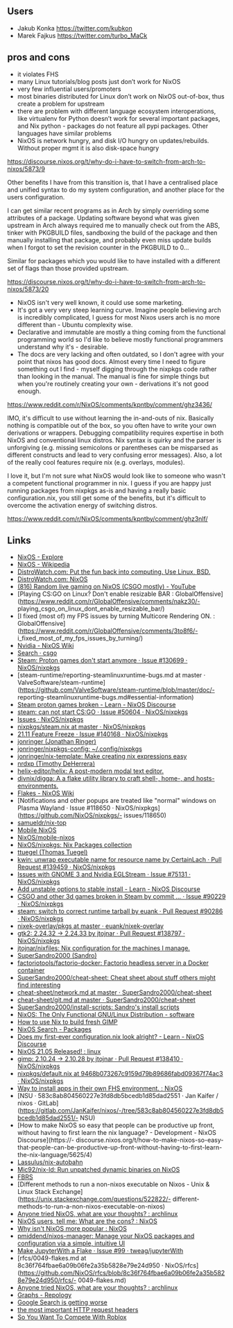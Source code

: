 ## Users

- Jakub Konka https://twitter.com/kubkon
- Marek Fajkus https://twitter.com/turbo_MaCk

## pros and cons

- it violates FHS
- many Linux tutorials/blog posts just don’t work for NixOS
- very few influential users/promoters
- most binaries distributed for Linux don’t work on NixOS out-of-box, thus create a problem for upstream
- there are problem with different language ecosystem interoperations, like virtualenv for Python doesn’t work for several important packages, and Nix python - packages do not feature all pypi packages. Other languages have similar problems
- NixOS is network hungry, and disk I/O hungry on updates/rebuilds. Without proper mgmt it is also disk-space hungry

https://discourse.nixos.org/t/why-do-i-have-to-switch-from-arch-to-nixos/5873/9

Other benefits I have from this transition is, that I have a centralised place and unified syntax to do my system configuration, and another place for the users configuration.

I can get similar recent programs as in Arch by simply overriding some attributes of a package. Updating software beyond what was given upstream in Arch always required me to manually check out from the ABS, tinker with PKGBUILD files, sandboxing the build of the package and then manually installing that package, and probably even miss update builds when I forgot to set the revision counter in the PKGBUILD to 0…

Similar for packages which you would like to have installed with a different set of flags than those provided upstream.

https://discourse.nixos.org/t/why-do-i-have-to-switch-from-arch-to-nixos/5873/20

- NixOS isn't very well known, it could use some marketing.
- It's got a very very steep learning curve. Imagine people believing arch is incredibly complicated, I guess for most Nixos users arch is no more different than - Ubuntu complexity wise.
- Declarative and immutable are mostly a thing coming from the functional programming world so I'd like to believe mostly functional programmers understand why it's - desirable.
- The docs are very lacking and often outdated, so I don't agree with your point that nixos has good docs. Almost every time I need to figure something out I find - myself digging through the nixpkgs code rather than looking in the manual. The manual is fine for simple things but when you're routinely creating your own - derivations it's not good enough.

https://www.reddit.com/r/NixOS/comments/kpntby/comment/ghz3436/

IMO, it's difficult to use without learning the in-and-outs of nix. Basically nothing is compatible out of the box, so you often have to write your own derivations or wrappers. Debugging compatibility requires expertise in both NixOS and conventional linux distros. Nix syntax is quirky and the parser is unforgiving (e.g. missing semicolons or parentheses can be misparsed as different constructs and lead to very confusing error messages). Also, a lot of the really cool features require nix (e.g. overlays, modules).

I love it, but I'm not sure what NixOS would look like to someone who wasn't a competent functional programmer in nix. I guess if you are happy just running packages from nixpkgs as-is and having a really basic configuration.nix, you still get some of the benefits, but it's difficult to overcome the activation energy of switching distros.

https://www.reddit.com/r/NixOS/comments/kpntby/comment/ghz3nlf/

## Links

- [NixOS - Explore](https://nixos.org/explore.html)
- [NixOS - Wikipedia](https://en.m.wikipedia.org/wiki/NixOS)
- [DistroWatch.com: Put the fun back into computing. Use Linux, BSD.](https://distrowatch.com/weekly.php?issue=20170515#nixos)
- [DistroWatch.com: NixOS](https://distrowatch.com/table.php?distribution=nixos)
- [(816) Random live gaming on NixOS (CSGO mostly) - YouTube](https://www.youtube.com/watch?v=mN2j70hSo4s)
- [Playing CS:GO on Linux? Don't enable resizable BAR : GlobalOffensive](https://www.reddit.com/r/GlobalOffensive/comments/nakz30/- playing_csgo_on_linux_dont_enable_resizable_bar/)
- [I fixed (most of) my FPS issues by turning Multicore Rendering ON. : GlobalOffensive](https://www.reddit.com/r/GlobalOffensive/comments/3to8f6/- i_fixed_most_of_my_fps_issues_by_turning/)
- [Nvidia - NixOS Wiki](https://nixos.wiki/wiki/Nvidia)
- [Search · csgo](https://github.com/NixOS/nixpkgs/search?q=csgo&type=issues)
- [Steam: Proton games don't start anymore · Issue #130699 · NixOS/nixpkgs](https://github.com/NixOS/nixpkgs/issues/130699)
- [steam-runtime/reporting-steamlinuxruntime-bugs.md at master · ValveSoftware/steam-runtime](https://github.com/ValveSoftware/steam-runtime/blob/master/doc/- reporting-steamlinuxruntime-bugs.md#essential-information)
- [Steam proton games broken - Learn - NixOS Discourse](https://discourse.nixos.org/t/steam-proton-games-broken/14167/8)
- [steam: can not start CS:GO · Issue #50604 · NixOS/nixpkgs](https://github.com/NixOS/nixpkgs/issues/50604)
- [Issues · NixOS/nixpkgs](https://github.com/NixOS/nixpkgs/labels/6.topic%3A%20steam)
- [nixpkgs/steam.nix at master · NixOS/nixpkgs](https://github.com/NixOS/nixpkgs/blob/master/pkgs/games/steam/steam.nix)
- [21.11 Feature Freeze · Issue #140168 · NixOS/nixpkgs](https://github.com/NixOS/nixpkgs/issues/140168)
- [jonringer (Jonathan Ringer)](https://github.com/jonringer)
- [jonringer/nixpkgs-config: ~/.config/nixpkgs](https://github.com/jonringer/nixpkgs-config)
- [jonringer/nix-template: Make creating nix expressions easy](https://github.com/jonringer/nix-template)
- [nrdxp (Timothy DeHerrera)](https://github.com/nrdxp)
- [helix-editor/helix: A post-modern modal text editor.](https://github.com/helix-editor/helix)
- [divnix/digga: A a flake utility library to craft shell-, home-, and hosts- environments.](https://github.com/divnix/digga)
- [Flakes - NixOS Wiki](https://nixos.wiki/wiki/Flakes)
- [Notifications and other popups are treated like &quot;normal&quot; windows on Plasma Wayland · Issue #118650 · NixOS/nixpkgs](https://github.com/NixOS/nixpkgs/- issues/118650)
- [samueldr/nix-top](https://github.com/samueldr/nix-top)
- [Mobile NixOS](https://mobile.nixos.org/)
- [NixOS/mobile-nixos](https://github.com/NixOS/mobile-nixos)
- [NixOS/nixpkgs: Nix Packages collection](https://github.com/NixOS/nixpkgs)
- [ttuegel (Thomas Tuegel)](https://github.com/ttuegel)
- [kwin: unwrap executable name for resource name by CertainLach · Pull Request #139459 · NixOS/nixpkgs](https://github.com/NixOS/nixpkgs/pull/139459)
- [Issues with GNOME 3 and Nvidia EGLStream · Issue #75131 · NixOS/nixpkgs](https://github.com/NixOS/nixpkgs/issues/75131)
- [Add unstable options to stable install - Learn - NixOS Discourse](https://discourse.nixos.org/t/add-unstable-options-to-stable-install/6482)
- [CSGO and other 3d games broken in Steam by commit ... · Issue #90229 · NixOS/nixpkgs](https://github.com/NixOS/nixpkgs/issues/90229)
- [steam: switch to correct runtime tarball by euank · Pull Request #90286 · NixOS/nixpkgs](https://github.com/NixOS/nixpkgs/pull/90286/files)
- [nixek-overlay/pkgs at master · euank/nixek-overlay](https://github.com/euank/nixek-overlay/tree/master/pkgs)
- [gtk2: 2.24.32 → 2.24.33 by jtojnar · Pull Request #138797 · NixOS/nixpkgs](https://github.com/NixOS/nixpkgs/pull/138797)
- [jtojnar/nixfiles: Nix configuration for the machines I manage.](https://github.com/jtojnar/nixfiles)
- [SuperSandro2000 (Sandro)](https://github.com/SuperSandro2000)
- [factoriotools/factorio-docker: Factorio headless server in a Docker container](https://github.com/factoriotools/factorio-docker/)
- [SuperSandro2000/cheat-sheet: Cheat sheet about stuff others might find interesting](https://github.com/SuperSandro2000/cheat-sheet)
- [cheat-sheet/network.md at master · SuperSandro2000/cheat-sheet](https://github.com/SuperSandro2000/cheat-sheet/blob/master/misc/network.md)
- [cheat-sheet/git.md at master · SuperSandro2000/cheat-sheet](https://github.com/SuperSandro2000/cheat-sheet/blob/master/misc/git.md)
- [SuperSandro2000/install-scripts: Sandro's install scripts](https://github.com/SuperSandro2000/install-scripts)
- [NixOS: The Only Functional GNU/Linux Distribution - software](https://doczz.net/doc/3672568/nixos--the-only-functional-gnu-linux-distribution)
- [How to use Nix to build fresh GIMP](https://gist.github.com/jtojnar/c14bc10ae6052b5a6fb19bfdac077a01)
- [NixOS Search - Packages](https://search.nixos.org/packages?channel=21.05&show=gimp&from=0&size=50&sort=relevance&type=packages&query=gimp)
- [Does my first-ever configuration.nix look alright? - Learn - NixOS Discourse](https://discourse.nixos.org/t/does-my-first-ever-configuration-nix-look-alright/5372)
- [NixOS 21.05 Released! : linux](https://www.reddit.com/r/linux/comments/nqgtpk/nixos_2105_released/)
- [gimp: 2.10.24 → 2.10.28 by jtojnar · Pull Request #138410 · NixOS/nixpkgs](https://github.com/NixOS/nixpkgs/pull/138410)
- [nixpkgs/default.nix at 9468b073267c9159d79b89686fabd09367f74ac3 · NixOS/nixpkgs](https://github.com/NixOS/nixpkgs/blob/9468b073267c9159d79b89686fabd09367f74ac3/pkgs/applications/graphics/gimp/default.nix)
- [Way to install apps in their own FHS environment. : NixOS](https://www.reddit.com/r/NixOS/comments/m31t0m/way_to_install_apps_in_their_own_fhs_environment/)
- [NSU · 583c8ab804560227e3fd8db5bcedb1d85dad2551 · Jan Kaifer / nixos · GitLab](https://gitlab.com/JanKaifer/nixos/-/tree/583c8ab804560227e3fd8db5bcedb1d85dad2551/- NSU)
- [How to make NixOS so easy that people can be productive up front, without having to first learn the nix language? - Development - NixOS Discourse](https://- discourse.nixos.org/t/how-to-make-nixos-so-easy-that-people-can-be-productive-up-front-without-having-to-first-learn-the-nix-language/5625/4)
- [Lassulus/nix-autobahn](https://github.com/lassulus/nix-autobahn)
- [Mic92/nix-ld: Run unpatched dynamic binaries on NixOS](https://github.com/Mic92/nix-ld)
- [FBRS](https://www.fbrs.io/cypress/)
- [Different methods to run a non-nixos executable on Nixos - Unix &amp; Linux Stack Exchange](https://unix.stackexchange.com/questions/522822/- different-methods-to-run-a-non-nixos-executable-on-nixos)
- [Anyone tried NixOS, what are your thoughts? : archlinux](https://www.reddit.com/r/archlinux/comments/b2jkrp/anyone_tried_nixos_what_are_your_thoughts/)
- [NixOS users, tell me: What are the cons? : NixOS](https://www.reddit.com/r/NixOS/comments/441ymh/nixos_users_tell_me_what_are_the_cons/)
- [Why isn't NixOS more popular : NixOS](https://www.reddit.com/r/NixOS/comments/kpntby/why_isnt_nixos_more_popular/)
- [pmiddend/nixos-manager: Manage your NixOS packages and configuration via a simple, intuitive UI](https://github.com/pmiddend/nixos-manager)
- [Make JupyterWith a Flake · Issue #99 · tweag/jupyterWith](https://github.com/tweag/jupyterWith/issues/99)
- [rfcs/0049-flakes.md at 8c36f764fbae6a09b06fe2a35b5828e79e24d950 · NixOS/rfcs](https://github.com/NixOS/rfcs/blob/8c36f764fbae6a09b06fe2a35b5828e79e24d950/rfcs/- 0049-flakes.md)
- [Anyone tried NixOS, what are your thoughts? : archlinux](https://old.reddit.com/r/archlinux/comments/b2jkrp/anyone_tried_nixos_what_are_your_thoughts/)
- [Graphs - Repology](https://repology.org/repositories/graphs)
- [Google Search is getting worse](https://www.fastcompany.com/90673924/its-not-just-you-google-search-really-is-getting-worse)
- [the most important HTTP request headers](https://wizardzines.com/comics/request-headers/)
- [So You Want To Compete With Roblox](https://www.fortressofdoors.com/so-you-want-to-compete-with-roblox/)
